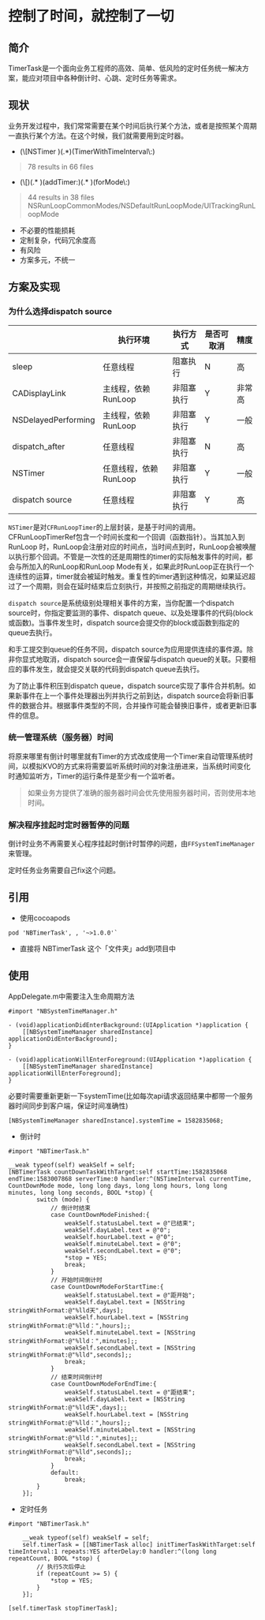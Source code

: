 # 控制了时间，就控制了一切
## 简介
TimerTask是一个面向业务工程师的高效、简单、低风险的定时任务统一解决方案，能应对项目中各种倒计时、心跳、定时任务等需求。

## 现状
业务开发过程中，我们常常需要在某个时间后执行某个方法，或者是按照某个周期一直执行某个方法。在这个时候，我们就需要用到定时器。

* (\\[NSTimer )(.*)(TimerWithTimeInterval\\:)
> 78 results in 66 files 

* (\\[)(.* )(addTimer\:)(.* )(forMode\\:) 
> 44 results in 38 files
> NSRunLoopCommonModes/NSDefaultRunLoopMode/UITrackingRunLoopMode

* 不必要的性能损耗
* 定制复杂，代码冗余度高
* 有风险
* 方案多元，不统一

## 方案及实现

### 为什么选择dispatch source
|   | 执行环境 | 执行方式 | 是否可取消 | 精度
| --- | --- | --- | --- | :-- |
| sleep | 任意线程 | 阻塞执行 | N | 高
| CADisplayLink | 主线程，依赖RunLoop | 非阻塞执行 | Y | 非常高
| NSDelayedPerforming | 主线程，依赖RunLoop | 非阻塞执行 | Y | 一般
| dispatch_after | 任意线程 | 非阻塞执行 | N | 高
| NSTimer  | 任意线程，依赖RunLoop | 非阻塞执行 | Y | 一般
| dispatch source | 任意线程 | 非阻塞执行 | Y | 高


`NSTimer`是对`CFRunLoopTimer`的上层封装，是基于时间的调用。CFRunLoopTimerRef包含一个时间长度和一个回调（函数指针）。当其加入到 RunLoop 时，RunLoop会注册对应的时间点，当时间点到时，RunLoop会被唤醒以执行那个回调。不管是一次性的还是周期性的timer的实际触发事件的时间，都会与所加入的RunLoop和RunLoop Mode有关，如果此时RunLoop正在执行一个连续性的运算，timer就会被延时触发。重复性的timer遇到这种情况，如果延迟超过了一个周期，则会在延时结束后立刻执行，并按照之前指定的周期继续执行。

`dispatch source`是系统级别处理相关事件的方案，当你配置一个dispatch source时，你指定要监测的事件、dispatch queue、以及处理事件的代码(block或函数)。当事件发生时，dispatch source会提交你的block或函数到指定的queue去执行。

和手工提交到queue的任务不同，dispatch source为应用提供连续的事件源。除非你显式地取消，dispatch source会一直保留与dispatch queue的关联。只要相应的事件发生，就会提交关联的代码到dispatch queue去执行。

为了防止事件积压到dispatch queue，dispatch source实现了事件合并机制。如果新事件在上一个事件处理器出列并执行之前到达，dispatch source会将新旧事件的数据合并。根据事件类型的不同，合并操作可能会替换旧事件，或者更新旧事件的信息。

### 统一管理系统（服务器）时间
将原来哪里有倒计时哪里就有Timer的方式改成使用一个Timer来自动管理系统时间，以模拟KVO的方式来将需要监听系统时间的对象注册进来，当系统时间变化时通知监听方，Timer的运行条件是至少有一个监听者。

> 如果业务方提供了准确的服务器时间会优先使用服务器时间，否则使用本地时间。

### 解决程序挂起时定时器暂停的问题
倒计时业务不再需要关心程序挂起时倒计时暂停的问题，由`FFSystemTimeManager`来管理。

定时任务业务需要自己fix这个问题。

## 引用
* 使用cocoapods

```
pod 'NBTimerTask', , '~>1.0.0'`
```

*  直接将 NBTimerTask 这个「文件夹」add到项目中

## 使用

AppDelegate.m中需要注入生命周期方法

``` objc
#import "NBSystemTimeManager.h"

- (void)applicationDidEnterBackground:(UIApplication *)application {
    [[NBSystemTimeManager sharedInstance] applicationDidEnterBackground];
}

- (void)applicationWillEnterForeground:(UIApplication *)application {
    [[NBSystemTimeManager sharedInstance] applicationWillEnterForeground];
}
```

必要时需要重新更新一下systemTime(比如每次api请求返回结果中都带一个服务器时间同步到客户端，保证时间准确性)


```objc
[NBSystemTimeManager sharedInstance].systemTime = 1582835068;
```

* 倒计时

``` objc
#import "NBTimerTask.h"

__weak typeof(self) weakSelf = self;
[NBTimerTask countDownTaskWithTarget:self startTime:1582835068 endTime:1583007868 serverTime:0 handler:^(NSTimeInterval currentTime, CountDownMode mode, long long days, long long hours, long long minutes, long long seconds, BOOL *stop) {
        switch (mode) {
            // 倒计时结束
            case CountDownModeFinished:{
                weakSelf.statusLabel.text = @"已结束";
                weakSelf.dayLabel.text = @"0";
                weakSelf.hourLabel.text = @"0";
                weakSelf.minuteLabel.text = @"0";
                weakSelf.secondLabel.text = @"0";
                *stop = YES;
                break;
            }
            // 开始时间倒计时
            case CountDownModeForStartTime:{
                weakSelf.statusLabel.text = @"距开始";
                weakSelf.dayLabel.text = [NSString stringWithFormat:@"%lld天",days];
                weakSelf.hourLabel.text = [NSString stringWithFormat:@"%lld：",hours];;
                weakSelf.minuteLabel.text = [NSString stringWithFormat:@"%lld：",minutes];;
                weakSelf.secondLabel.text = [NSString stringWithFormat:@"%lld",seconds];;
                break;
            }
            // 结束时间倒计时
            case CountDownModeForEndTime:{
                weakSelf.statusLabel.text = @"距结束";
                weakSelf.dayLabel.text = [NSString stringWithFormat:@"%lld天",days];;
                weakSelf.hourLabel.text = [NSString stringWithFormat:@"%lld：",hours];;
                weakSelf.minuteLabel.text = [NSString stringWithFormat:@"%lld：",minutes];;
                weakSelf.secondLabel.text = [NSString stringWithFormat:@"%lld",seconds];;
                break;
            }
            default:
                break;
        }
    }];
```


* 定时任务

``` objc
#import "NBTimerTask.h"

    __weak typeof(self) weakSelf = self;
    self.timerTask = [[NBTimerTask alloc] initTimerTaskWithTarget:self timeInterval:1 repeats:YES afterDelay:0 handler:^(long long repeatCount, BOOL *stop) {
        // 执行5次后停止
        if (repeatCount >= 5) {
            *stop = YES;
        }
    }];

```
``` objc
[self.timerTask stopTimerTask];
```


                                











